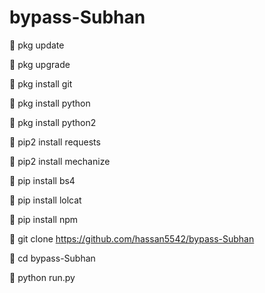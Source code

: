 # bypass-Subhan


💙 pkg update

💙 pkg upgrade

💙 pkg install git

💙 pkg install python

💙 pkg install python2

💙 pip2 install requests

💙 pip2 install mechanize

💙 pip install bs4

💙 pip install lolcat

💙 pip install npm

💙 git clone https://github.com/hassan5542/bypass-Subhan

💙 cd bypass-Subhan

💙 python run.py

